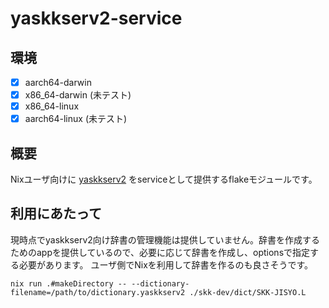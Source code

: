 # yaskkserv2-service

## 環境

- [x] aarch64-darwin
- [x] x86_64-darwin (未テスト)
- [x] x86_64-linux
- [x] aarch64-linux (未テスト)

## 概要

Nixユーザ向けに [yaskkserv2](https://github.com/wachikun/yaskkserv2) をserviceとして提供するflakeモジュールです。

## 利用にあたって

現時点でyaskkserv2向け辞書の管理機能は提供していません。辞書を作成するためのappを提供しているので、必要に応じて辞書を作成し、optionsで指定する必要があります。
ユーザ側でNixを利用して辞書を作るのも良さそうです。

```shell
nix run .#makeDirectory -- --dictionary-filename=/path/to/dictionary.yaskkserv2 ./skk-dev/dict/SKK-JISYO.L
```
